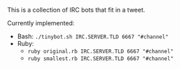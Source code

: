 This is a collection of IRC bots that fit in a tweet.

Currently implemented:

* Bash: `./tinybot.sh IRC.SERVER.TLD 6667 "#channel"`
* Ruby:
  * `ruby original.rb IRC.SERVER.TLD 6667 "#channel"`
  * `ruby smallest.rb IRC.SERVER.TLD 6667 "#channel"`
